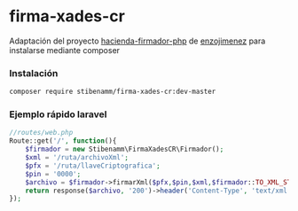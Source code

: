 # firma-xades-cr

Adaptación del proyecto [hacienda-firmador-php](https://github.com/enzojimenez/hacienda-firmador-php) de [enzojimenez](https://github.com/enzojimenez) para instalarse mediante composer

### Instalación

```bash
composer require stibenamm/firma-xades-cr:dev-master
```

### Ejemplo rápido laravel
```php
//routes/web.php
Route::get('/', function(){
	$firmador = new Stibenamm\FirmaXadesCR\Firmador();
  	$xml = '/ruta/archivoXml';
  	$pfx = '/ruta/llaveCriptografica';
  	$pin = '0000';
  	$archivo = $firmador->firmarXml($pfx,$pin,$xml,$firmador::TO_XML_STRING);
  	return response($archivo, '200')->header('Content-Type', 'text/xml');
});
```
